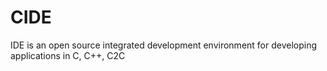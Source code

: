 # CIDE
IDE is an open source integrated development environment for developing applications in C, C++, C2C
